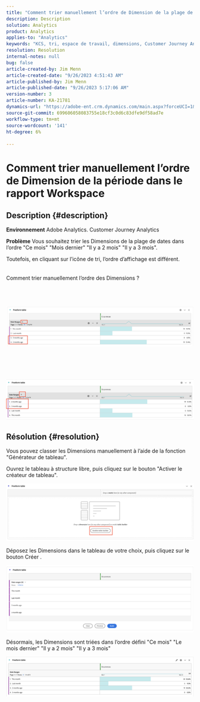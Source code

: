 ```yaml
---
title: "Comment trier manuellement l’ordre de Dimension de la plage de dates dans le rapport Espace de travail"
description: Description
solution: Analytics
product: Analytics
applies-to: "Analytics"
keywords: "KCS, tri, espace de travail, dimensions, Customer Journey Analytics, tri manuel, Dimension de période, rapport, Adobe Analytics"
resolution: Resolution
internal-notes: null
bug: false
article-created-by: Jim Menn
article-created-date: "9/26/2023 4:51:43 AM"
article-published-by: Jim Menn
article-published-date: "9/26/2023 5:17:06 AM"
version-number: 3
article-number: KA-21781
dynamics-url: "https://adobe-ent.crm.dynamics.com/main.aspx?forceUCI=1&pagetype=entityrecord&etn=knowledgearticle&id=3a2f1c62-285c-ee11-be6f-6045bd006268"
source-git-commit: 699606058083755e18cf3c0d6c83dfe9df58ad7e
workflow-type: tm+mt
source-wordcount: '141'
ht-degree: 6%

---
```


# Comment trier manuellement l’ordre de Dimension de la période dans le rapport Workspace

## Description {#description}


<b>Environnement</b>
Adobe Analytics.
Customer Journey Analytics

<b>Problème</b>
Vous souhaitez trier les Dimensions de la plage de dates dans l’ordre &quot;Ce mois&quot; &quot;Mois dernier&quot; &quot;Il y a 2 mois&quot; &quot;Il y a 3 mois&quot;.

Toutefois, en cliquant sur l’icône de tri, l’ordre d’affichage est différent.
<br><br><br>Comment trier manuellement l’ordre des Dimensions ?<br><br>
<br> <br><br>![](assets/___3b2f1c62-285c-ee11-be6f-6045bd006268___.png)<br><br> <br><br> <br><br>![](assets/___3d2f1c62-285c-ee11-be6f-6045bd006268___.png)

## Résolution {#resolution}


Vous pouvez classer les Dimensions manuellement à l’aide de la fonction &quot;Générateur de tableau&quot;.

Ouvrez le tableau à structure libre, puis cliquez sur le bouton &quot;Activer le créateur de tableau&quot;.

![](assets/d4eda136-2fcd-ed11-b597-6045bd006793.png)

Déposez les Dimensions dans le tableau de votre choix, puis cliquez sur le bouton Créer .

![](assets/69497031-30cd-ed11-b597-6045bd006793.png)

Désormais, les Dimensions sont triées dans l’ordre défini &quot;Ce mois&quot; &quot;Le mois dernier&quot; &quot;Il y a 2 mois&quot; &quot;Il y a 3 mois&quot;

![](assets/efb1744a-30cd-ed11-b597-6045bd006793.png)
